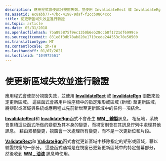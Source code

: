 ```yaml
---
description: 應用程式會使部分視窗失效，並使用 InvalidateRect 或 InvalidateRgn 函數來設定更新區域。
ms.assetid: ec8abb77-47bc-4198-9daf-f2ccb0864ccc
title: 使更新區域失效並進行驗證
ms.topic: article
ms.date: 05/31/2018
ms.openlocfilehash: 7ba895875f9ec1350b6eb28ccb8f1721df6999ce
ms.sourcegitcommit: 831e8f3db78ab820e1710cede244553c70e50500
ms.translationtype: MT
ms.contentlocale: zh-TW
ms.lasthandoff: 01/07/2021
ms.locfileid: "104972661"
---
```

# <a name="invalidating-and-validating-the-update-region"></a>使更新區域失效並進行驗證

應用程式會使部分視窗失效，並使用 [**InvalidateRect**](/windows/desktop/api/Winuser/nf-winuser-invalidaterect) 或 [**InvalidateRgn**](/windows/desktop/api/Winuser/nf-winuser-invalidatergn) 函數來設定更新區域。 這些函式會將用戶端座標中的指定矩形或區域 (新增) 至更新區域，將矩形或區域與系統或應用程式先前新增至更新區域中的任何一項結合。

[**InvalidateRect**](/windows/desktop/api/Winuser/nf-winuser-invalidaterect)和 [**InvalidateRgn**](/windows/desktop/api/Winuser/nf-winuser-invalidatergn)函式不會產生 [**WM \_ 繪製**](wm-paint.md)訊息。 相反地，系統會累積這些函式所做的變更及其本身的變更，而視窗則會在其訊息佇列中處理其他訊息。 藉由累積變更，視窗會一次處理所有變更，而不是一次更新位和片段。

[**ValidateRect**](/windows/desktop/api/Winuser/nf-winuser-validaterect)和 [**ValidateRgn**](/windows/desktop/api/Winuser/nf-winuser-validatergn)函式會從更新區域中移除指定的矩形或區域，藉以驗證視窗的一部分。 這些函式通常是在視窗已更新更新區域中的特定螢幕部分，然後收到 [**WM \_ 油漆**](wm-paint.md) 訊息時使用。

 

 



